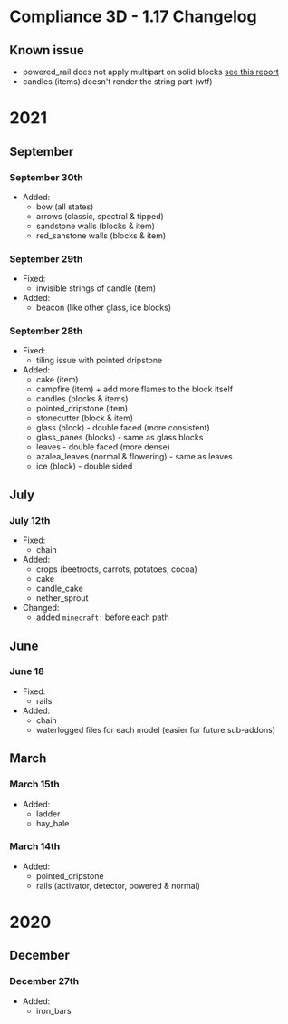 # Compliance 3D - 1.17 Changelog

## Known issue

- powered_rail does not apply multipart on solid blocks [see this report](https://bugs.mojang.com/browse/MC-231792)
- candles (items) doesn't render the string part (wtf)

# 2021

## September

### September 30th

- Added:
  - bow (all states)
  - arrows (classic, spectral & tipped)
  - sandstone walls (blocks & item)
  - red_sanstone walls (blocks & item)

### September 29th

- Fixed:
  - invisible strings of candle (item)
- Added:
  - beacon (like other glass, ice blocks)

### September 28th

- Fixed:
  - tiling issue with pointed dripstone
- Added:
  - cake (item)
  - campfire (item) + add more flames to the block itself
  - candles (blocks & items)
  - pointed_dripstone (item)
  - stonecutter (block & item)
  - glass (block) - double faced (more consistent)
  - glass_panes (blocks) - same as glass blocks
  - leaves - double faced (more dense)
  - azalea_leaves (normal & flowering) - same as leaves
  - ice (block) - double sided

## July

### July 12th

- Fixed:
  - chain
- Added:
  - crops (beetroots, carrots, potatoes, cocoa)
  - cake
  - candle_cake
  - nether_sprout
- Changed:
  - added `minecraft:` before each path

## June

### June 18

- Fixed:
  - rails
- Added:
  - chain
  - waterlogged files for each model (easier for future sub-addons)

## March

### March 15th

- Added:
  - ladder
  - hay_bale

### March 14th

- Added:
  - pointed_dripstone
  - rails (activator, detector, powered & normal)

# 2020 

## December

### December 27th

- Added:
  - iron_bars